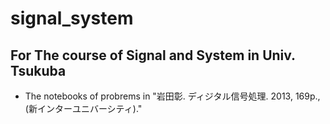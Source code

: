 # signal_system
## For The course of Signal and System in Univ. Tsukuba
- The notebooks of probrems in "岩田彰. ディジタル信号処理. 2013, 169p., (新インターユニバーシティ)."
